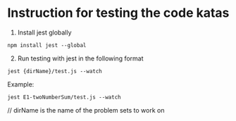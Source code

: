 # Instruction for testing the code katas

1. Install jest globally

```
npm install jest --global
```

2. Run testing with jest in the following format

```
jest {dirName}/test.js --watch
```

Example:

```
jest E1-twoNumberSum/test.js --watch
```

// dirName is the name of the problem sets to work on
